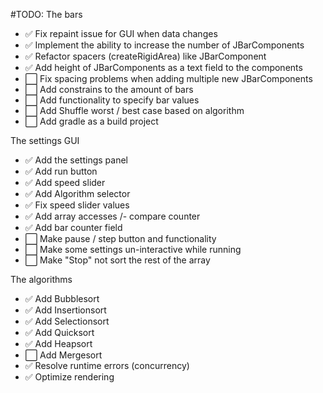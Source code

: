 #TODO:
The bars
- ✅ Fix repaint issue for GUI when data changes
- ✅ Implement the ability to increase the number of JBarComponents
- ✅ Refactor spacers (createRigidArea) like JBarComponent
- ✅ Add height of JBarComponents as a text field to the components
- ⬜ Fix spacing problems when adding multiple new JBarComponents
- ⬜ Add constrains to the amount of bars
- ⬜ Add functionality to specify bar values
- ⬜ Add Shuffle worst / best case based on algorithm
- ⬜ Add gradle as a build project 

The settings GUI
- ✅ Add the settings panel
- ✅ Add run button
- ✅ Add speed slider
- ✅ Add Algorithm selector
- ✅ Fix speed slider values
- ✅ Add array accesses /- compare counter
- ✅ Add bar counter field
- ⬜ Make pause / step button and functionality
- ⬜ Make some settings un-interactive while running
- ⬜ Make "Stop" not sort the rest of the array

The algorithms
- ✅ Add Bubblesort
- ✅ Add Insertionsort
- ✅ Add Selectionsort 
- ✅ Add Quicksort
- ✅ Add Heapsort
- ⬜ Add Mergesort
- ✅ Resolve runtime errors (concurrency)
- ✅ Optimize rendering